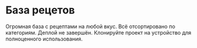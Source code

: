 # База рецетов
Огромная база с рецептами на любой вкус. Всё отсортировано по категориям. Деплой не завершён. Клонируйте проект на устройство для полноценного использования.
